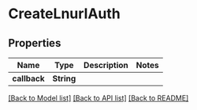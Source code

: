 # CreateLnurlAuth

## Properties

Name | Type | Description | Notes
------------ | ------------- | ------------- | -------------
**callback** | **String** |  | 

[[Back to Model list]](../README.md#documentation-for-models) [[Back to API list]](../README.md#documentation-for-api-endpoints) [[Back to README]](../README.md)


